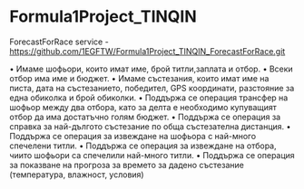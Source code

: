 # Formula1Project_TINQIN


ForecastForRace service - https://github.com/1EGFTW/Formula1Project_TINQIN_ForecastForRace.git



•	Имаме шофьори, които имат име, брой титли,заплата и отбор.
• Всеки отбор има име и бюджет.
•	Имаме състезания, които имат име на писта, дата на състезанието, победител, GPS координати, разстояние за една обиколка и брой обиколки.
•	Поддържа се операция трансфер на шофьор между два отбора, като за делта е необходимо купуващият отбор да има достатъчно голям бюджет. 
•	Поддържа се операция за справка за най-дългото състезание по обща състезателна дистанция.
•	Поддържа се операция за извеждане на шофьора с най-много спечелени титли.
•	Поддържа се операция за извеждане на отбора, чиито шофьори са спечелили най-много титли.
•	Поддържа се операция за показване на прогроза за времето за дадено състезание (температура, влажност, условия)
